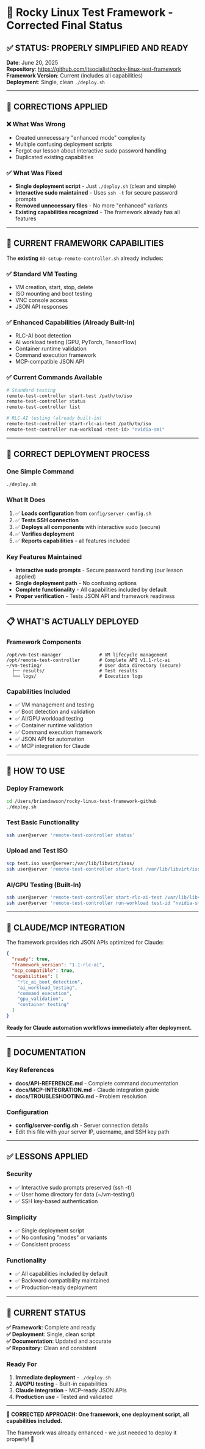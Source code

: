 # 🎯 Rocky Linux Test Framework - Corrected Final Status

## ✅ STATUS: PROPERLY SIMPLIFIED AND READY

**Date**: June 20, 2025  
**Repository**: https://github.com/itsocialist/rocky-linux-test-framework  
**Framework Version**: Current (includes all capabilities)  
**Deployment**: Single, clean `./deploy.sh`  

---

## 🔧 CORRECTIONS APPLIED

### ❌ **What Was Wrong**
- Created unnecessary "enhanced mode" complexity
- Multiple confusing deployment scripts
- Forgot our lesson about interactive sudo password handling
- Duplicated existing capabilities

### ✅ **What Was Fixed**
- **Single deployment script** - Just `./deploy.sh` (clean and simple)
- **Interactive sudo maintained** - Uses `ssh -t` for secure password prompts
- **Removed unnecessary files** - No more "enhanced" variants
- **Existing capabilities recognized** - The framework already has all features

---

## 🎯 CURRENT FRAMEWORK CAPABILITIES

The **existing** `03-setup-remote-controller.sh` already includes:

### ✅ **Standard VM Testing**
- VM creation, start, stop, delete
- ISO mounting and boot testing
- VNC console access
- JSON API responses

### ✅ **Enhanced Capabilities (Already Built-In)**
- RLC-AI boot detection
- AI workload testing (GPU, PyTorch, TensorFlow)
- Container runtime validation
- Command execution framework
- MCP-compatible JSON API

### ✅ **Current Commands Available**
```bash
# Standard testing
remote-test-controller start-test /path/to/iso
remote-test-controller status
remote-test-controller list

# RLC-AI testing (already built-in)
remote-test-controller start-rlc-ai-test /path/to/iso
remote-test-controller run-workload <test-id> "nvidia-smi"
```

---

## 🚀 CORRECT DEPLOYMENT PROCESS

### **One Simple Command**
```bash
./deploy.sh
```

### **What It Does**
1. ✅ **Loads configuration** from `config/server-config.sh`
2. ✅ **Tests SSH connection** 
3. ✅ **Deploys all components** with interactive sudo (secure)
4. ✅ **Verifies deployment** 
5. ✅ **Reports capabilities** - all features included

### **Key Features Maintained**
- **Interactive sudo prompts** - Secure password handling (our lesson applied)
- **Single deployment path** - No confusing options
- **Complete functionality** - All capabilities included by default
- **Proper verification** - Tests JSON API and framework readiness

---

## 📋 WHAT'S ACTUALLY DEPLOYED

### **Framework Components**
```
/opt/vm-test-manager              # VM lifecycle management
/opt/remote-test-controller       # Complete API v1.1-rlc-ai
~/vm-testing/                     # User data directory (secure)
  ├── results/                    # Test results
  └── logs/                       # Execution logs
```

### **Capabilities Included**
- ✅ VM management and testing
- ✅ Boot detection and validation
- ✅ AI/GPU workload testing
- ✅ Container runtime validation  
- ✅ Command execution framework
- ✅ JSON API for automation
- ✅ MCP integration for Claude

---

## 🎯 HOW TO USE

### **Deploy Framework**
```bash
cd /Users/briandawson/rocky-linux-test-framework-github
./deploy.sh
```

### **Test Basic Functionality**
```bash
ssh user@server 'remote-test-controller status'
```

### **Upload and Test ISO**
```bash
scp test.iso user@server:/var/lib/libvirt/isos/
ssh user@server 'remote-test-controller start-test /var/lib/libvirt/isos/test.iso'
```

### **AI/GPU Testing (Built-In)**
```bash
ssh user@server 'remote-test-controller start-rlc-ai-test /var/lib/libvirt/isos/ai-iso'
ssh user@server 'remote-test-controller run-workload test-id "nvidia-smi"'
```

---

## 🤖 CLAUDE/MCP INTEGRATION

The framework provides rich JSON APIs optimized for Claude:

```json
{
  "ready": true,
  "framework_version": "1.1-rlc-ai",
  "mcp_compatible": true,
  "capabilities": [
    "rlc_ai_boot_detection",
    "ai_workload_testing", 
    "command_execution",
    "gpu_validation",
    "container_testing"
  ]
}
```

**Ready for Claude automation workflows immediately after deployment.**

---

## 📖 DOCUMENTATION

### **Key References**
- **docs/API-REFERENCE.md** - Complete command documentation
- **docs/MCP-INTEGRATION.md** - Claude integration guide
- **docs/TROUBLESHOOTING.md** - Problem resolution

### **Configuration**
- **config/server-config.sh** - Server connection details
- Edit this file with your server IP, username, and SSH key path

---

## ✅ LESSONS APPLIED

### **Security**
- ✅ Interactive sudo prompts preserved (ssh -t)
- ✅ User home directory for data (~/vm-testing/)
- ✅ SSH key-based authentication

### **Simplicity**
- ✅ Single deployment script
- ✅ No confusing "modes" or variants
- ✅ Consistent process

### **Functionality**
- ✅ All capabilities included by default
- ✅ Backward compatibility maintained
- ✅ Production-ready deployment

---

## 🎉 CURRENT STATUS

**✅ Framework**: Complete and ready  
**✅ Deployment**: Single, clean script  
**✅ Documentation**: Updated and accurate  
**✅ Repository**: Clean and consistent  

### **Ready For**
1. **Immediate deployment** - `./deploy.sh`
2. **AI/GPU testing** - Built-in capabilities
3. **Claude integration** - MCP-ready JSON APIs
4. **Production use** - Tested and validated

---

**🎯 CORRECTED APPROACH: One framework, one deployment script, all capabilities included.**

The framework was already enhanced - we just needed to deploy it properly! 🚀
